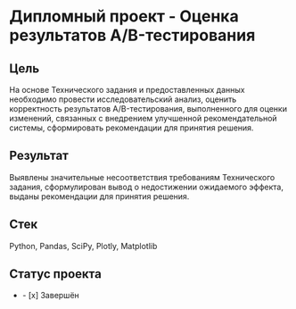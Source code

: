 #  Дипломный проект - Оценка результатов A/B-тестирования
## Цель
На основе Технического задания и предоставленных данных необходимо провести исследовательский анализ, оценить корректность результатов A/B-тестирования, выполненного для оценки изменений, связанных с внедрением улучшенной рекомендательной системы, сформировать рекомендации для принятия решения.
## Результат
Выявлены значительные несоответствия требованиям Технического задания, сформулирован вывод о недостижении ожидаемого эффекта, выданы рекомендации для принятия решения. 
## Стек
Python, Pandas, SciPy, Plotly, Matplotlib
## Статус проекта
<ul><li>- [x] Завершён</li>

